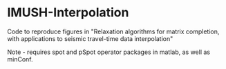 # IMUSH-Interpolation
Code to reproduce figures in "Relaxation algorithms for matrix completion, with applications to seismic travel-time data interpolation"

Note - requires spot and pSpot operator packages in matlab, as well as minConf. 
